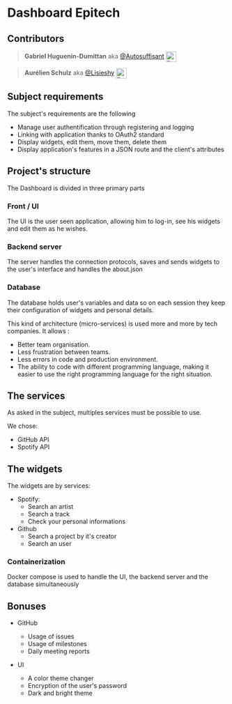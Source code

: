 # **Dashboard Epitech**

## Contributors

> **Gabriel Huguenin-Dumittan** aka [@Autosuffisant](https://github.com/Autosuffisant) <img alt="Profile picture" width="24px" align="center" src="https://avatars.githubusercontent.com/u/63168542?v=4" />

> **Aurélien Schulz** aka [@Lisieshy](https://github.com/Lisieshy) <img alt="Profile picture" width="24px" align="center" src="https://avatars.githubusercontent.com/Lisieshy" />

## Subject requirements

The subject's requirements are the following

- Manage user authentification through registering and logging
- Linking with application thanks to OAuth2 standard
- Display widgets, edit them, move them, delete them
- Display application's features in a JSON route and the client's attributes

## Project's structure

The Dashboard is divided in three primary parts

### Front / UI

The UI is the user seen application, allowing him to log-in, see his widgets and edit them as he wishes.

### Backend server

The server handles the connection protocols, saves and sends widgets to the user's interface and handles the about.json

### Database

The database holds user's variables and data so on each session they keep their configuration of widgets and personal details.

This kind of architecture (micro-services) is used more and more by tech companies. It allows :
- Better team organisation.
- Less frustration between teams.
- Less errors in code and production environment.
- The ability to code with different programming language, making it easier to use the right programming language for the right situation.

## The services

As asked in the subject, multiples services must be possible to use.

We chose:
- GitHub API
- Spotify API

## The widgets

The widgets are by services:

- Spotify:
  - Search an artist
  - Search a track
  - Check your personal informations
- Github
  - Search a project by it's creator
  - Search an user

### Containerization

Docker compose is used to handle the UI, the backend server and the database simultaneously

## Bonuses

- GitHub
    - Usage of issues
    - Usage of milestones 
    - Daily meeting reports

- UI
    - A color theme changer
    - Encryption of the user's password
    - Dark and bright theme
